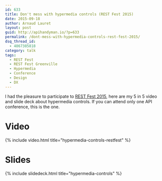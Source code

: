 ```yaml
---
id: 633
title: Don't mess with hypermedia controls (REST Fest 2015)
date: 2015-09-18
author: Arnaud Lauret
layout: post
guid: http://apihandyman.io/?p=633
permalink: /dont-mess-with-hypermedia-controls-rest-fest-2015/
dsq_thread_id:
  - 4867385818
category: talk
tags:
  - REST Fest
  - REST Fest Greenville
  - Hypermedia
  - Conference
  - Design
  - DX
---
```

I had the pleasure to participate to [REST Fest 2015](http://www.restfest.org/), here are my 5 in 5 video and slide deck about hypermedia controls. If you can attend only one API conference, this is the one.<!--more-->

# Video

{% include video.html title="hypermedia-controls-restfest" %}

# Slides

{% include slidedeck.html title="hypermedia-controls" %}
